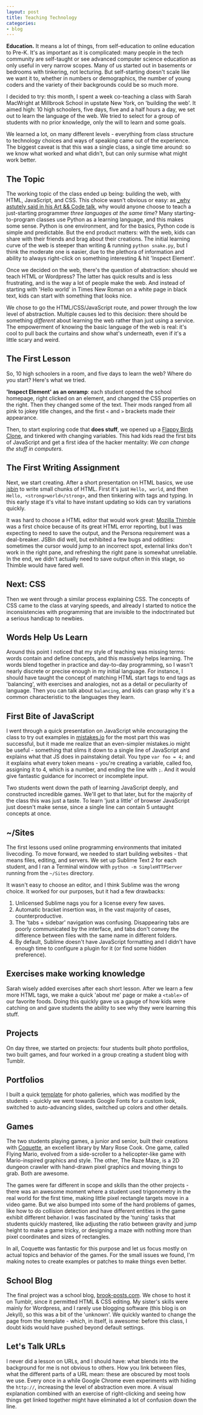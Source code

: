 ```yaml
---
layout: post
title: Teaching Technology
categories:
- blog
---
```


**Education.** It means a lot of things, from self-education to online education to Pre-K. It's as important as it is complicated: many people in the tech community are self-taught or see advanced computer science education as only useful in very narrow scopes. Many of us started out in basements or bedrooms with tinkering, not lecturing. But self-starting doesn't scale like we want it to, whether in numbers or demographics, the number of young coders and the variety of their backgrounds could be so much more.

I decided to try: this month, I spent a week co-teaching a class with Sarah MacWright at Millbrook School in upstate New York, on 'building the web'. It aimed high: 10 high schoolers, five days, five and a half hours a day, we set out to learn the language of the web. We tried to select for a group of students with no prior knowledge, only the will to learn and some goals.

We learned a lot, on many different levels - everything from class structure to technology choices and ways of speaking came out of the experience. The biggest caveat is that this was a single class, a single time around: so we know what worked and what didn't, but can only surmise what might work better.

## The Topic

The working topic of the class ended up being: building the web, with HTML, JavaScript, and CSS. This choice wasn't obvious or easy: as [_why astutely said in his Art && Code talk](#), why would anyone choose to teach a just-starting programmer _three languages at the same time_? Many starting-to-program classes use Python as a learning language, and this makes some sense. Python is one environment, and for the basics, Python code is simple and predictable. But the end product matters: with the web, kids can share with their friends and brag about their creations. The initial learning curve of the web is steeper than writing & running `python snake.py`, but I think the moderate one is easier, due to the plethora of information and ability to always right-click on something interesting & hit 'Inspect Element'.

Once we decided on the web, there's the question of abstraction: should we teach HTML or Wordpress? The latter has quick results and is less frustrating, and is the way a lot of people make the web. And instead of starting with 'Hello world' in Times New Roman on a white page in black text, kids can start with something that looks nice.

We chose to go the HTML/CSS/JavaScript route, and power through the low level of abstraction. Multiple causes led to this decision: there should be something _different_ about learning the web rather than just using a service. The empowerment of knowing the basic language of the web is real: it's cool to pull back the curtains and show what's underneath, even if it's a little scary and weird.

## The First Lesson

So, 10 high schoolers in a room, and five days to learn the web? Where do you start? Here's what we tried.

**'Inspect Element' as an onramp**: each student opened the school homepage, right clicked on an element, and changed the CSS properties on the right. Then they changed some of the text. Their mods ranged from all pink to jokey title changes, and the first `<` and `>` brackets made their appearance.

Then, to start exploring code that **does stuff**, we opened up a [Flappy Birds Clone](http://nebez.github.io/floppybird/), and tinkered with changing variables. This had kids read the first bits of JavaScript and get a first idea of the hacker mentality: _We can change the stuff in computers_.

## The First Writing Assignment

Next, we start creating. After a short presentation on HTML basics, we use [jsbin](http://jsbin.com/) to write small chunks of HTML. First it's just `Hello, world`, and then `Hello, <strong>world</strong>`, and then tinkering with tags and typing. In this early stage it's vital to have instant updating so kids can try variations quickly.

It was hard to choose a HTML editor that would work great: [Mozilla Thimble](https://thimble.webmaker.org/) was a first choice because of its great HTML error reporting, but I was expecting to need to save the output, and the Persona requirement was a deal-breaker. JSBin did well, but exhibited a few bugs and oddities: sometimes the cursor would jump to an incorrect spot, external links don't work in the right pane, and refreshing the right pane is somewhat unreliable. In the end, we didn't actually need to save output often in this stage, so Thimble would have fared well.

## Next: CSS

Then we went through a similar process explaining CSS. The concepts of CSS came to the class at varying speeds, and already I started to notice the inconsistencies with programming that are invisible to the indoctrinated but a serious handicap to newbies.

## Words Help Us Learn

Around this point I noticed that my style of teaching was missing terms: words contain and define concepts, and this massively helps learning. The words blend together in practice and day-to-day programming, so I wasn't nearly discrete or precise enough in my initial language. For instance, I should have taught the concept of matching HTML start tags to end tags as 'balancing', with exercises and analogies, not as a detail or peculiarity of language. Then you can talk about `balancing`, and kids can grasp why it's a common characteristic to the languages they learn.

## First Bite of JavaScript

I went through a quick presentation on JavaScript while encouraging the class to try out examples in [mistakes.io](http://mistakes.io/) for the most part this was successful, but it made me realize that an even-simpler mistakes.io might be useful - something that slims it down to a single line of JavaScript and explains what that JS does in painstaking detail. You type `var foo = 4;` and it explains what every token means - you're creating a variable, called foo, assigning it to 4, which is a number, and ending the line with `;`. And it would give fantastic guidance for incorrect or incomplete input.

Two students went down the path of learning JavaScript deeply, and constructed incredible games. We'll get to that later, but for the majority of the class this was just a taste. To learn 'just a little' of browser JavaScript just doesn't make sense, since a single line can contain 5 untaught concepts at once.

## ~/Sites

The first lessons used online programming environments that imitated livecoding. To move forward, we needed to start building websites - that means files, editing, and servers. We set up Sublime Text 2 for each student, and I ran a Terminal window with `python -m SimpleHTTPServer` running from the `~/Sites` directory.

It wasn't easy to choose an editor, and I think Sublime was the wrong choice. It worked for our purposes, but it had a few drawbacks:

1. Unlicensed Sublime nags you for a license every few saves.
2. Automatic bracket insertion was, in the vast majority of cases, counterproductive.
3. The 'tabs + sidebar' navigation was confusing. Disappearing tabs are poorly communicated by the interface, and tabs don't convey the difference between files with the same name in different folders.
4. By default, Sublime doesn't have JavaScript formatting and I didn't have enough time to configure a plugin for it (or find some hidden preference).

## Exercises make working knowledge

Sarah wisely added exercises after each short lesson. After we learn a few more HTML tags, we make a quick 'about me' page or make a `<table>` of our favorite foods. Doing this quickly gave us a gauge of how kids were catching on and gave students the ability to see why they were learning this stuff.

## Projects

On day three, we started on projects: four students built photo portfolios, two built games, and four worked in a group creating a student blog with Tumblr.

## Portfolios

I built a quick [template](https://github.com/tmcw/intersession/tree/gh-pages/starts/photos) for photo galleries, which was modified by the students - quickly we went towards Google Fonts for a custom look, switched to auto-advancing slides, switched up colors and other details.

## Games

The two students playing games, a junior and senior, built their creations with [Coquette](#), an excellent library by Mary Rose Cook. One game, called Flying Mario, evolved from a side-scroller to a helicopter-like game with Mario-inspired graphics and style. The other, The Raze Maze, is a 2D dungeon crawler with hand-drawn pixel graphics and moving things to grab. Both are awesome.

The games were far different in scope and skills than the other projects - there was an awesome moment where a student used trigonometry in the real world for the first time, making little pixel rectangle targets move in a video game. But we also bumped into some of the hard problems of games, like how to do collision detection and have different entities in the game exhibit different behavior. I was fascinated by the 'tuning' tasks that students quickly mastered, like adjusting the ratio between gravity and jump height to make a game tricky, or designing a maze with nothing more than pixel coordinates and sizes of rectangles.

In all, Coquette was fantastic for this purpose and let us focus mostly on actual topics and behavior of the games. For the small issues we found, I'm making notes to create examples or patches to make things even better.

## School Blog

The final project was a school blog, [brook-posts.com](http://brook-posts.com/). We chose to host it on Tumblr, since it permitted HTML & CSS editing. My sister's skills were mainly for Wordpress, and I rarely use blogging software (this blog is on Jekyll), so this was a bit of the 'unknown'. We quickly wanted to change the page from the template - which, in itself, is awesome: before this class, I doubt kids would have pushed beyond default settings.

## Let's Talk URLs

I never did a lesson on URLs, and I should have: what blends into the background for me is not obvious to others. How you link between files, what the different parts of a URL mean: these are obscured by most tools we use. Every once in a while Google Chrome even experiments with hiding the `http://`, increasing the level of abstraction even more. A visual explanation combined with an exercise of right-clicking and seeing how things get linked together might have eliminated a lot of confusion down the line.